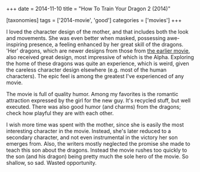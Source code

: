 +++
date = 2014-11-10
title = "How To Train Your Dragon 2 (2014)"

[taxonomies]
tags = ['2014-movie', 'good']
categories = ['movies']
+++

I loved the character design of the mother, and that includes both the
look and movements. She was even better when masked, possessing
awe-inspiring presence, a feeling enhanced by her great skill of the
dragons. \'Her\' dragons, which are newer designs from those from [the
earlier movie], also received great design, most impressive of which is
the Alpha. Exploring the home of these dragons was quite an experience,
which is weird, given the careless character design elsewhere (e.g. most
of the human characters). The epic feel is among the greatest I\'ve
experienced of any movie.

The movie is full of quality humor. Among my favorites is the romantic
attraction expressed by the girl for the new guy. It\'s recycled stuff,
but well executed. There was also good humor (and charms) from the
dragons; check how playful they are with each other.

I wish more time was spent with the mother, since she is easily the most
interesting character in the movie. Instead, she\'s later reduced to a
secondary character, and not even instrumental in the victory her son
emerges from. Also, the writers mostly neglected the promise she made to
teach this son about the dragons. Instead the movie rushes too quickly
to the son (and his dragon) being pretty much the sole hero of the
movie. So shallow, so sad. Wasted opportunity.

  [the earlier movie]: http://movies.tshepang.net/how-to-train-your-dragon-2010

